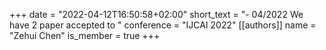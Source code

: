 +++
date = "2022-04-12T16:50:58+02:00"
short_text = "- 04/2022 We have 2 paper accepted to "
conference = "IJCAI 2022"
[[authors]]
    name = "Zehui Chen"
    is_member = true
+++